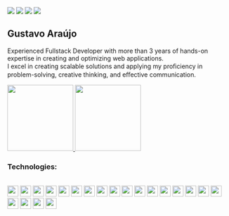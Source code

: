 [<img src="https://img.shields.io/badge/linkedin-%230077B5.svg?&style=for-the-badge&logo=linkedin&logoColor=white" />](https://www.linkedin.com/in/GugaAraujo/) 
[<img src="https://img.shields.io/badge/-email-red.svg?&style=for-the-badge&logo=gmail&logoColor=white" />](mailto:gustavoaraujo.dev@gmail.com)
[<img src="https://img.shields.io/badge/-medium-green.svg?&style=for-the-badge&logo=medium&logoColor=white" />](https://guga-araujo.medium.com)
[<img src="https://img.shields.io/badge/portfolio-guga--araujo.dev.br-important.svg?&style=for-the-badge&logoColor=white" />](https://www.guga-araujo.dev.br)


## Gustavo Araújo

Experienced Fullstack Developer with more than 3 years of hands-on expertise in creating and
optimizing web applications.<br> 
I excel in creating scalable solutions and applying my proﬁciency in
problem-solving, creative thinking, and eﬀective communication.<br> 


<p align="justify">
  <a href="https://github.com/GugaAraujo/github-readme-stats">
    <img
      height="150"
      src="https://github-readme-stats.vercel.app/api?username=GugaAraujo&count_private=true&show_icons=true&custom_title=Github%20Status&show=issues&theme=radical"
    />
  </a>
   <a href="https://github.com/GugaAraujo/github-readme-stats">
    <img
      height="150"
      src="https://github-readme-stats.vercel.app/api/top-langs/?username=GugaAraujo&layout=compact&theme=radical" />
  </a>  
</p>
   
### Technologies:
<div style="display: inline_block"><br>
  <code><img height="25" src="https://cdn.jsdelivr.net/gh/devicons/devicon/icons/javascript/javascript-original.svg"></code>
  <code><img height="25" src="https://cdn.jsdelivr.net/gh/devicons/devicon/icons/typescript/typescript-original.svg"></code>
  <code><img height="25" src="https://cdn.jsdelivr.net/gh/devicons/devicon/icons/nodejs/nodejs-original.svg"></code>
  <code><img height="25" src="https://cdn.jsdelivr.net/gh/devicons/devicon/icons/nestjs/nestjs-plain.svg"></code>
  <code><img height="25" src="https://cdn.jsdelivr.net/gh/devicons/devicon/icons/mongodb/mongodb-original.svg"></code>
  <code><img height="25" src="https://cdn.jsdelivr.net/gh/devicons/devicon/icons/mysql/mysql-original.svg"></code>
  <code><img height="25" src="https://cdn.jsdelivr.net/gh/devicons/devicon/icons/postgresql/postgresql-original.svg"></code>
  <code><img height="25" src="https://cdn.jsdelivr.net/gh/devicons/devicon/icons/docker/docker-original.svg"></code>
  <code><img height="25" src="https://cdn.jsdelivr.net/gh/devicons/devicon/icons/linux/linux-original.svg"></code>
  <code><img height="25" src="https://cdn.jsdelivr.net/gh/devicons/devicon/icons/terraform/terraform-original.svg"></code>
  <code><img height="25" src="https://cdn.jsdelivr.net/gh/devicons/devicon/icons/kubernetes/kubernetes-plain.svg"></code>
  <code><img height="25" src="https://cdn.jsdelivr.net/gh/devicons/devicon/icons/amazonwebservices/amazonwebservices-original.svg"></code>
  <code><img height="25" src="https://cdn.jsdelivr.net/gh/devicons/devicon/icons/html5/html5-original.svg"></code>
  <code><img height="25" src="https://cdn.jsdelivr.net/gh/devicons/devicon/icons/css3/css3-original.svg"></code>
  <code><img height="25" src="https://cdn.jsdelivr.net/gh/devicons/devicon/icons/vuejs/vuejs-original.svg"></code>
  <code><img height="25" src="https://cdn.jsdelivr.net/gh/devicons/devicon/icons/nuxtjs/nuxtjs-original.svg"></code>
  <code><img height="25" src="https://cdn.jsdelivr.net/gh/devicons/devicon/icons/react/react-original.svg"></code>
  <code><img height="25" src="https://cdn.jsdelivr.net/gh/devicons/devicon/icons/redux/redux-original.svg"></code>
  <code><img height="25" src="https://cdn.jsdelivr.net/gh/devicons/devicon/icons/tailwindcss/tailwindcss-plain.svg"></code>
  <code><img height="25" src="https://cdn.jsdelivr.net/gh/devicons/devicon/icons/sass/sass-original.svg"></code>
  <code><img height="25" src="https://cdn.jsdelivr.net/gh/devicons/devicon/icons/bootstrap/bootstrap-original.svg"></code>
</div>
